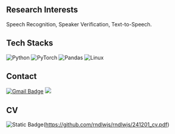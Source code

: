 ## Research Interests
Speech Recognition, Speaker Verification, Text-to-Speech.

## Tech Stacks

![Python](https://img.shields.io/badge/python-3670A0?style=for-the-badge&logo=python&logoColor=ffdd54)
![PyTorch](https://img.shields.io/badge/PyTorch-%23EE4C2C.svg?style=for-the-badge&logo=PyTorch&logoColor=white)
![Pandas](https://img.shields.io/badge/pandas-171515.svg?style=for-the-badge&logo=pandas&logoColor=white)
![Linux](https://img.shields.io/badge/Linux-3a3535.svg?style=for-the-badge&logo=linux&logoColor=FCC624)   

## Contact

[![Gmail Badge](https://img.shields.io/badge/Gmail-d14836?style=flat-square&logo=Gmail&logoColor=white&link=mailto:rndlwjs@gmail.com)](mailto:rndlwjs@gmail.com) 
<a href="https://www.linkedin.com/in/rndlwjs/"><img src="https://img.shields.io/badge/LinkedIn-0A66C2?style=flat-square&logo=LinkedIn&logoColor=white&link=https://www.linkedin.com/in/rndlwjs/"/></a>

## CV

![Static Badge](https://img.shields.io/badge/CV)(https://github.com/rndlwjs/rndlwjs/241201_cv.pdf)
